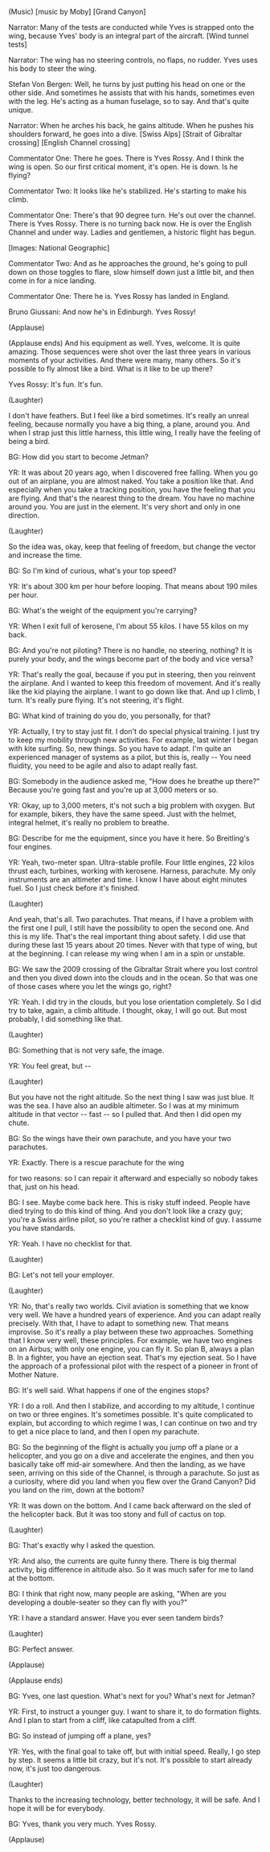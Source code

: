 
(Music)
[music by Moby]
[Grand Canyon]

Narrator: Many of the tests are conducted
while Yves is strapped onto the wing,
because Yves&#39; body
is an integral part of the aircraft.
[Wind tunnel tests]

Narrator: The wing has no steering
controls, no flaps, no rudder.
Yves uses his body to steer the wing.

Stefan Von Bergen: Well, he turns
by just putting his head
on one or the other side.
And sometimes he assists that
with his hands,
sometimes even with the leg.
He&#39;s acting as a human
fuselage, so to say.
And that&#39;s quite unique.

Narrator: When he arches his back,
he gains altitude.
When he pushes his shoulders forward,
he goes into a dive.
[Swiss Alps]
[Strait of Gibraltar crossing]
[English Channel crossing]

Commentator One: There he goes.
There is Yves Rossy.
And I think the wing is open.
So our first critical moment, it&#39;s open.
He is down. Is he flying?

Commentator Two:
It looks like he&#39;s stabilized.
He&#39;s starting to make his climb.

Commentator One:
There&#39;s that 90 degree turn.
He&#39;s out over the channel.
There is Yves Rossy.
There is no turning back now.
He is over the English Channel
and under way.
Ladies and gentlemen,
a historic flight has begun.

[Images: National Geographic]

Commentator Two:
And as he approaches the ground,
he&#39;s going to pull down
on those toggles to flare,
slow himself down just a little bit,
and then come in for a nice landing.

Commentator One: There he is.
Yves Rossy has landed in England.

Bruno Giussani: And now
he&#39;s in Edinburgh. Yves Rossy!

(Applause)

(Applause ends)
And his equipment as well.
Yves, welcome. It is quite amazing.
Those sequences were shot
over the last three years
in various moments of your activities.
And there were many, many others.
So it&#39;s possible to fly
almost like a bird.
What is it like to be up there?

Yves Rossy: It&#39;s fun. It&#39;s fun.

(Laughter)

I don&#39;t have feathers.
But I feel like a bird sometimes.
It&#39;s really an unreal feeling,
because normally you have a big thing,
a plane, around you.
And when I strap just this little harness,
this little wing,
I really have the feeling of being a bird.

BG: How did you start to become Jetman?

YR: It was about 20 years ago,
when I discovered free falling.
When you go out of an airplane,
you are almost naked.
You take a position like that.
And especially when you take
a tracking position,
you have the feeling that you are flying.
And that&#39;s the nearest thing to the dream.
You have no machine around you.
You are just in the element.
It&#39;s very short and only in one direction.

(Laughter)

So the idea was, okay,
keep that feeling of freedom,
but change the vector
and increase the time.

BG: So I&#39;m kind of curious,
what&#39;s your top speed?

YR: It&#39;s about 300 km per hour
before looping.
That means about 190 miles per hour.

BG: What&#39;s the weight
of the equipment you&#39;re carrying?

YR: When I exit full of kerosene,
I&#39;m about 55 kilos.
I have 55 kilos on my back.

BG: And you&#39;re not piloting?
There is no handle, no steering, nothing?
It is purely your body,
and the wings become part
of the body and vice versa?

YR: That&#39;s really the goal,
because if you put in steering,
then you reinvent the airplane.
And I wanted to keep this
freedom of movement.
And it&#39;s really like the kid
playing the airplane.
I want to go down like that.
And up I climb, I turn.
It&#39;s really pure flying.
It&#39;s not steering, it&#39;s flight.

BG: What kind of training do you do,
you personally, for that?

YR: Actually, I try to stay just fit.
I don&#39;t do special physical training.
I just try to keep my mobility
through new activities.
For example, last winter
I began with kite surfing.
So, new things.
So you have to adapt.
I&#39;m quite an experienced
manager of systems as a pilot,
but this is, really --
You need fluidity,
you need to be agile
and also to adapt really fast.

BG: Somebody in the audience asked me,
&quot;How does he breathe up there?&quot;
Because you&#39;re going fast
and you&#39;re up at 3,000 meters or so.

YR: Okay, up to 3,000 meters,
it&#39;s not such a big problem with oxygen.
But for example, bikers,
they have the same speed.
Just with the helmet, integral helmet,
it&#39;s really no problem to breathe.

BG: Describe for me the equipment,
since you have it here.
So Breitling&#39;s four engines.

YR: Yeah, two-meter span.
Ultra-stable profile.
Four little engines,
22 kilos thrust each,
turbines, working with kerosene.
Harness, parachute.
My only instruments
are an altimeter and time.
I know I have about eight minutes fuel.
So I just check before it&#39;s finished.

(Laughter)

And yeah, that&#39;s all.
Two parachutes.
That means, if I have a problem
with the first one I pull,
I still have the possibility
to open the second one.
And this is my life.
That&#39;s the real important
thing about safety.
I did use that during these last 15 years
about 20 times.
Never with that type of wing,
but at the beginning.
I can release my wing
when I am in a spin or unstable.

BG: We saw the 2009 crossing
of the Gibraltar Strait
where you lost control
and then you dived down into the clouds
and in the ocean.
So that was one of those cases
where you let the wings go, right?

YR: Yeah. I did try in the clouds,
but you lose orientation completely.
So I did try to take, again,
a climb altitude.
I thought, okay, I will go out.
But most probably,
I did something like that.

(Laughter)


BG: Something that is not
very safe, the image.

YR: You feel great, but --

(Laughter)

But you have not the right altitude.
So the next thing I saw was just blue.
It was the sea.
I have also an audible altimeter.
So I was at my minimum altitude
in that vector -- fast --
so I pulled that.
And then I did open my chute.

BG: So the wings have their own parachute,
and you have your two parachutes.

YR: Exactly. There is a rescue
parachute for the wing

for two reasons:
so I can repair it afterward
and especially so nobody takes
that, just on his head.

BG: I see. Maybe come back here.
This is risky stuff indeed.
People have died trying
to do this kind of thing.
And you don&#39;t look like a crazy guy;
you&#39;re a Swiss airline pilot,
so you&#39;re rather a checklist kind of guy.
I assume you have standards.

YR: Yeah. I have no checklist for that.

(Laughter)


BG: Let&#39;s not tell your employer.

(Laughter)


YR: No, that&#39;s really two worlds.
Civil aviation is something
that we know very well.
We have a hundred years of experience.
And you can adapt really precisely.
With that, I have to adapt
to something new.
That means improvise.
So it&#39;s really a play
between these two approaches.
Something that I know
very well, these principles.
For example, we have
two engines on an Airbus;
with only one engine, you can fly it.
So plan B, always a plan B.
In a fighter, you have an ejection seat.
That&#39;s my ejection seat.
So I have the approach
of a professional pilot
with the respect of a pioneer
in front of Mother Nature.

BG: It&#39;s well said.
What happens if one of the engines stops?

YR: I do a roll.
And then I stabilize,
and according to my altitude,
I continue on two or three engines.
It&#39;s sometimes possible.
It&#39;s quite complicated to explain,
but according to which regime I was,
I can continue on two
and try to get a nice place to land,
and then I open my parachute.

BG: So the beginning of the flight
is actually you jump
off a plane or a helicopter,
and you go on a dive
and accelerate the engines,
and then you basically take off
mid-air somewhere.
And then the landing, as we have seen,
arriving on this side of the Channel,
is through a parachute.
So just as a curiosity,
where did you land when you flew
over the Grand Canyon?
Did you land on the rim,
down at the bottom?

YR: It was down on the bottom.
And I came back afterward
on the sled of the helicopter back.
But it was too stony
and full of cactus on top.

(Laughter)


BG: That&#39;s exactly
why I asked the question.

YR: And also, the currents
are quite funny there.
There is big thermal activity,
big difference in altitude also.
So it was much safer for me
to land at the bottom.

BG: I think that right now,
many people are asking,
&quot;When are you developing a double-seater
so they can fly with you?&quot;

YR: I have a standard answer.
Have you ever seen tandem birds?

(Laughter)


BG: Perfect answer.

(Applause)

(Applause ends)

BG: Yves, one last question.
What&#39;s next for you?
What&#39;s next for Jetman?

YR: First, to instruct a younger guy.
I want to share it,
to do formation flights.
And I plan to start from a cliff,
like catapulted from a cliff.

BG: So instead of jumping
off a plane, yes?

YR: Yes, with the final goal to take off,
but with initial speed.
Really, I go step by step.
It seems a little bit crazy, but it&#39;s not.
It&#39;s possible to start already now,
it&#39;s just too dangerous.

(Laughter)

Thanks to the increasing technology,
better technology,
it will be safe.
And I hope it will be for everybody.

BG: Yves, thank you very much. Yves Rossy.

(Applause)

